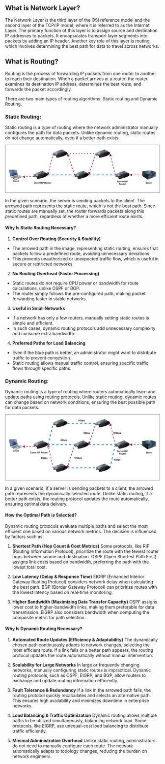 ## What is Network Layer?

The Network Layer is the third layer of the OSI reference model and the second layer of the TCP/IP model, where it is referred to as the Internet Layer. The primary function of this layer is to assign source and destination IP addresses to packets. It encapsulates transport layer segments into packets by adding an IP header. Another key role of this layer is routing, which involves determining the best path for data to travel across networks.

## What is Routing?
Routing is the process of forwarding IP packets from one router to another to reach their destination. When a packet arrives at a router, the router examines its destination IP address, determines the best route, and forwards the packet accordingly.

There are two main types of routing algorithms: Static routing and Dynamic Routing.

### **Static Routing:**
Static routing is a type of routing where the network administrator manually configures the path for data packets. Unlike dynamic routing, static routes do not change automatically, even if a better path exists.

![](SVGs/NetworkTheoryStatic.drawio.svg)

In the given scenario, the server is sending packets to the client. The arrowed path represents the static route, which is not the best path. Since static routes are manually set, the router forwards packets along this predefined path, regardless of whether a more efficient route exists.

#### Why Is Static Routing Necessary?
1. **Control Over Routing (Security & Stability)**
* The arrowed path in the image, representing static routing, ensures that packets follow a predefined route, avoiding unnecessary deviations.
* This prevents unauthorized or unexpected traffic flow, which is useful in secure or restricted networks.

2. **No Routing Overhead (Faster Processing)**
* Static routes do not require CPU power or bandwidth for route calculations, unlike OSPF or BGP.
* The router simply follows the pre-configured path, making packet forwarding faster in stable networks.

3. **Useful in Small Networks**
* If a network has only a few routers, manually setting static routes is simple and efficient.
* In such cases, dynamic routing protocols add unnecessary complexity and consume extra bandwidth.

4. **Preferred Paths for Load Balancing**
* Even if the blue path is better, an administrator might want to distribute traffic to prevent congestion.
* Static routing allows manual traffic control, ensuring specific traffic flows through specific paths.


### **Dynamic Routing:** 
Dynamic routing is a type of routing where routers automatically learn and update paths using routing protocols. Unlike static routing, dynamic routes can change based on network conditions, ensuring the best possible path for data packets.

![](SVGs/NetworkTheoryDynamic.drawio.svg)

In a given scenario, if a server is sending packets to a client, the arrowed path represents the dynamically selected route. Unlike static routing, if a better path exists, the routing protocol updates the route automatically, ensuring optimal data delivery.


#### How the Optimal Path is Selected?
Dynamic routing protocols evaluate multiple paths and select the most efficient one based on various network metrics. The decision is influenced by factors such as:

1. **Shortest Path (Hop Count & Cost Metrics)**
Some protocols, like RIP (Routing Information Protocol), prioritize the route with the fewest router hops between source and destination.
OSPF (Open Shortest Path First) assigns link costs based on bandwidth, preferring the path with the lowest total cost.

2. **Low Latency (Delay & Response Time)**
EIGRP (Enhanced Interior Gateway Routing Protocol) considers network delay when calculating the best path.
BGP (Border Gateway Protocol) can prioritize routes with the lowest latency based on real-time monitoring.

3. **Higher Bandwidth (Maximizing Data Transfer Capacity)**
OSPF assigns lower cost to higher-bandwidth links, making them preferable for data transmission.
EIGRP also considers bandwidth when computing the composite metric for path selection.


#### Why Is Dynamic Routing Necessary?
1. **Automated Route Updates (Efficiency & Adaptability)**
The dynamically chosen path continuously adapts to network changes, selecting the most efficient route.
If a link fails or a better path appears, the routing protocol updates the route automatically without manual intervention.

2. **Scalability for Large Networks**
In large or frequently changing networks, manually configuring static routes is impractical.
Dynamic routing protocols, such as OSPF, EIGRP, and BGP, allow routers to exchange and update routing information efficiently.

3. **Fault Tolerance & Redundancy**
If a link in the arrowed path fails, the routing protocol quickly recalculates and selects an alternative path.
This ensures high availability and minimizes downtime in enterprise networks.

4. **Load Balancing & Traffic Optimization**
Dynamic routing allows multiple paths to be utilized simultaneously, balancing network load.
Some protocols, like EIGRP, use unequal-cost load balancing to distribute traffic efficiently.

5. **Minimal Administrative Overhead**
Unlike static routing, administrators do not need to manually configure each route.
The network automatically adapts to topology changes, reducing the burden on network engineers.